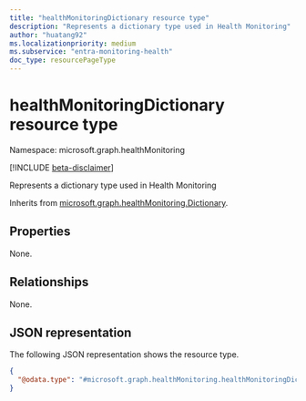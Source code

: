 ```yaml
---
title: "healthMonitoringDictionary resource type"
description: "Represents a dictionary type used in Health Monitoring"
author: "huatang92"
ms.localizationpriority: medium
ms.subservice: "entra-monitoring-health"
doc_type: resourcePageType
---
```


# healthMonitoringDictionary resource type

Namespace: microsoft.graph.healthMonitoring

[!INCLUDE [beta-disclaimer](../../includes/beta-disclaimer.md)]

Represents a dictionary type used in Health Monitoring


Inherits from [microsoft.graph.healthMonitoring.Dictionary](../resources/healthmonitoring-dictionary.md).

## Properties

None.

## Relationships
None.

## JSON representation
The following JSON representation shows the resource type.
<!-- {
  "blockType": "resource",
  "@odata.type": "microsoft.graph.healthMonitoring.healthMonitoringDictionary"
}
-->
``` json
{
  "@odata.type": "#microsoft.graph.healthMonitoring.healthMonitoringDictionary"
}
```

